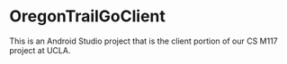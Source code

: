 # OregonTrailGoClient

This is an Android Studio project that is the client portion of our CS M117 project at UCLA.
